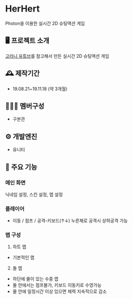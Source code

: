 # HerHert
Photon을 이용한 실시간 2D 슈팅액션 게임​

## 🖥️ 프로젝트 소개
[고라니 유튜브](https://www.youtube.com/watch?v=9Bn1C9O0hzY)를 참고해서 만든 실시간 2D 슈팅액션 게임​

## 🕰️ 제작기간
- 19.08.21~19.11.18 (약 3개월)

## 🧑‍🤝‍🧑 멤버구성
- 구본관

## ⚙️ 개발엔진
- 유니티

## 📌 주요 기능
### 메인 화면
닉네임 설정, 스킨 설정, 맵 설정

### 플레이어
- 이동 / 점프 / 공격-키보드(↑↓) 누른채로 공격시 상하공격 가능

### 맵 구성
1. 하트 맵
- 기본적인 맵
2. 돌 맵
- 하단에 물이 있는 수중 맵
- 물 안에서는 점프불가, 키보드 이동키로 수영가능
- 물 안에 일정시간 이상 있으면 체력 지속적으로 감소
